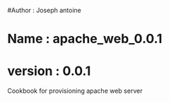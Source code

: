 #Author : Joseph antoine 
# Name : apache_web_0.0.1
# version : 0.0.1

Cookbook for provisioning apache web server 
